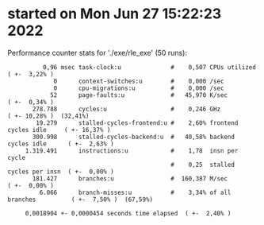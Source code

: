 # started on Mon Jun 27 15:22:23 2022


 Performance counter stats for './exe/rle_exe' (50 runs):

              0,96 msec task-clock:u              #    0,507 CPUs utilized            ( +-  3,22% )
                 0      context-switches:u        #    0,000 /sec                   
                 0      cpu-migrations:u          #    0,000 /sec                   
                52      page-faults:u             #   45,970 K/sec                    ( +-  0,34% )
           278.788      cycles:u                  #    0,246 GHz                      ( +- 10,28% )  (32,41%)
            19.279      stalled-cycles-frontend:u #    2,60% frontend cycles idle     ( +- 16,37% )
           300.998      stalled-cycles-backend:u  #   40,58% backend cycles idle      ( +-  2,63% )
         1.319.491      instructions:u            #    1,78  insn per cycle         
                                                  #    0,25  stalled cycles per insn  ( +-  0,00% )
           181.427      branches:u                #  160,387 M/sec                    ( +-  0,00% )
             6.066      branch-misses:u           #    3,34% of all branches          ( +-  7,50% )  (67,59%)

         0,0018904 +- 0,0000454 seconds time elapsed  ( +-  2,40% )


